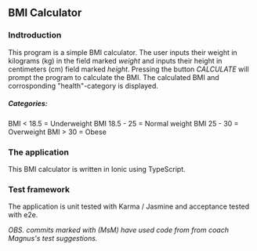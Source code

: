 ## BMI Calculator

### Indtroduction
This program is a simple BMI calculator.
The user inputs their weight in kilograms (kg) in the field marked *weight* and inputs their height in centimeters (cm) field marked *height*.
Pressing the button *CALCULATE* will prompt the program to calculate the BMI. The calculated BMI and corrosponding "health"-category is displayed.

##### Categories:
BMI < 18.5 = Underweight
BMI 18.5 - 25 = Normal weight
BMI 25 - 30 = Overweight
BMI > 30 = Obese


### The application
This BMI calculator is written in Ionic using TypeScript.

### Test framework
The application is unit tested with Karma / Jasmine and acceptance tested with e2e.

*OBS. commits marked with (MsM) have used code from from coach Magnus's test suggestions.*

